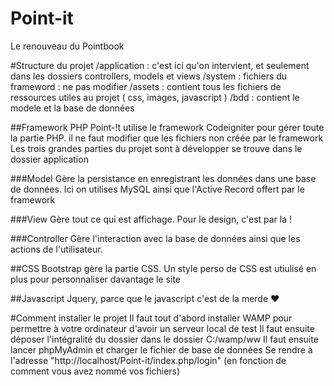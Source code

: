 Point-it
========

Le renouveau du Pointbook

#Structure du projet
/application : c'est ici qu'on intervient, et seulement dans les dossiers controllers, models et views
/system : fichiers du frameword : ne pas modifier
/assets : contient tous les fichiers de ressources utiles au projet ( css, images, javascript )
/bdd : contient le modele et la base de données

##Framework PHP
Point-!t utilise le framework Codeigniter pour gérer toute la partie PHP. il ne faut modifier que les fichiers non créée par le framework
Les trois grandes parties du projet sont à développer se trouve dans le dossier application

###Model
Gère la persistance en enregistrant les données dans une base de données. Ici on utilises MySQL ainsi que l'Active Record offert par le framework

###View
Gère tout ce qui est affichage. Pour le design, c'est par la !

###Controller
Gère l'interaction avec la base de données ainsi que les actions de l'utilisateur. 

##CSS
Bootstrap gère la partie CSS. 
Un style perso de CSS est utiulisé en plus pour personnaliser davantage le site

##Javascript
Jquery, parce que le javascript c'est de la merde ♥

#Comment installer le projet
Il faut tout d'abord installer WAMP pour permettre à votre ordinateur d'avoir un serveur local de test
Il faut ensuite déposer l'intégralité du dossier dans le dossier C:/wamp/ww
Il faut ensuite lancer phpMyAdmin et charger le fichier de base de données
Se rendre à l'adresse "http://localhost/Point-it/index.php/login" (en fonction de comment vous avez nommé vos fichiers)


